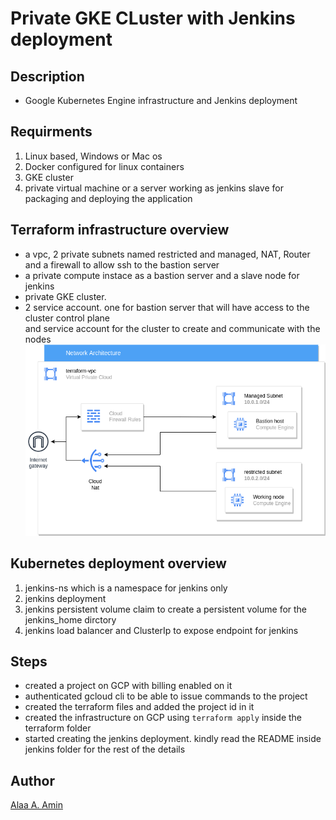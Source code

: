 # Private GKE CLuster with Jenkins deployment

## Description

- Google Kubernetes Engine infrastructure and Jenkins deployment


## Requirments

1. Linux based, Windows or Mac os
2. Docker configured for linux containers
3. GKE cluster
4. private virtual machine or a server working as jenkins slave for packaging and deploying the application


## Terraform infrastructure overview

- a vpc, 2 private subnets named restricted and managed, NAT, Router and a firewall to allow ssh to the bastion server
- a private compute instace as a bastion server and a slave node for jenkins
- private GKE cluster.
- 2 service account. one for bastion server that will have access to the cluster control plane  
and service account for the cluster to create and communicate with the nodes  
![infrastructure](./pics/network.png "infrastructure")

## Kubernetes deployment overview

1. jenkins-ns which is a namespace for jenkins only
2. jenkins deployment
3. jenkins persistent volume claim to create a persistent volume for the jenkins_home dirctory
4. jenkins load balancer and ClusterIp to expose endpoint for jenkins


## Steps

- created a project on GCP with billing enabled on it
- authenticated gcloud cli to be able to issue commands to the project
- created the terraform files and added the project id in it
- created the infrastructure on GCP using `terraform apply` inside the terraform folder
- started creating the jenkins deployment. kindly read the README inside jenkins folder for the rest of the details

## Author

[Alaa A. Amin](https://www.linkedin.com/in/alaaamin-swe/)
